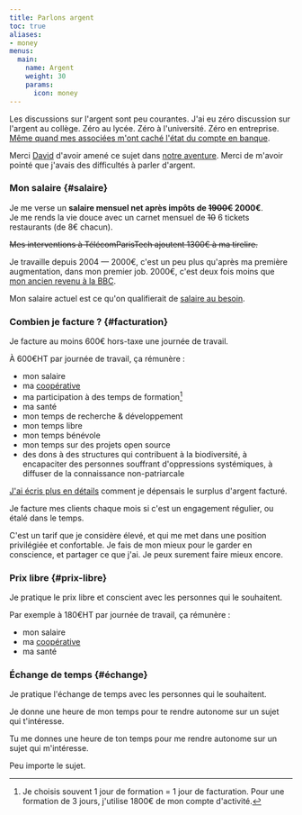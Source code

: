 ```yaml
---
title: Parlons argent
toc: true
aliases:
- money
menus:
  main:
    name: Argent
    weight: 30
    params:
      icon: money
---
```


Les discussions sur l'argent sont peu courantes. J'ai eu zéro discussion sur l'argent au collège. Zéro au lycée. Zéro à l'université. Zéro en entreprise. [Même quand mes associées m'ont caché l'état du compte en banque][dijiwan].

Merci [David] d'avoir amené ce sujet dans [notre aventure][dtc].
Merci de m'avoir pointé que j'avais des difficultés à parler d'argent.

### Mon salaire {#salaire}

Je me verse un **salaire mensuel net après impôts de ~~1900€~~ 2000€**.<br>
Je me rends la vie douce avec un carnet mensuel de ~~10~~ 6 tickets restaurants (de 8€ chacun).

~~Mes interventions à TélécomParisTech ajoutent 1300€ à ma tirelire.~~

Je travaille depuis 2004 —
2000€, c'est un peu plus qu'après ma première augmentation, dans mon premier job.
2000€, c'est deux fois moins que [mon ancien revenu à la BBC][bbc].

Mon salaire actuel est ce qu'on qualifierait de [salaire au besoin](https://www.bastamag.net/salaire-au-besoin-egalite-salariale-alternative-cooperative-Scop-boulangerie-Le-Pain-des-Cairns-reconnaissance-du-travail).


### Combien je facture ? {#facturation}

Je facture au moins 600€ hors-taxe une journée de travail.

À 600€HT par journée de travail, ça rémunère :

- mon salaire
- ma [coopérative]
- ma participation à des temps de formation[^1]
- ma santé
- mon temps de recherche & développement
- mon temps libre
- mon temps bénévole
- mon temps sur des projets open source
- des dons à des structures qui contribuent à la biodiversité, à encapaciter des personnes souffrant d'oppressions systémiques, à diffuser de la connaissance non-patriarcale

[J'ai écris plus en détails][24joursdeweb] comment je dépensais le surplus d'argent facturé.

Je facture mes clients chaque mois si c'est un engagement régulier, ou étalé dans le temps.

C'est un tarif que je considère élevé, et qui me met dans une position privilégiée et confortable. Je fais de mon mieux pour le garder en conscience, et partager ce que j'ai. Je peux surement faire mieux encore.

### Prix libre {#prix-libre}

Je pratique le prix libre et conscient avec les personnes qui le souhaitent.

Par exemple à 180€HT par journée de travail, ça rémunère :

- mon salaire
- ma [coopérative]
- ma santé

### Échange de temps {#échange}

Je pratique l'échange de temps avec les personnes qui le souhaitent.

Je donne une heure de mon temps pour te rendre autonome sur un sujet qui t'intéresse.

Tu me donnes une heure de ton temps pour me rendre autonome sur un sujet qui m'intéresse.

Peu importe le sujet.

[David]: https://davidbruant.github.io/
[dijiwan]: https://www.youtube.com/watch?v=NVpH1w_aSUk
[dtc]: https://dtc-innovation.github.io
[bbc]: https://www.bbc.co.uk/rd/people/thomas-parisot
[coopérative]: https://solstice.coop
[opencollective]: https://opencollective.com/nodebook
[24joursdeweb]: https://www.24joursdeweb.fr/2022/tjm-tarif-journalier-militant/

[^1]: Je choisis souvent 1 jour de formation = 1 jour de facturation. Pour une formation de 3 jours, j'utilise 1800€ de mon compte d'activité.
